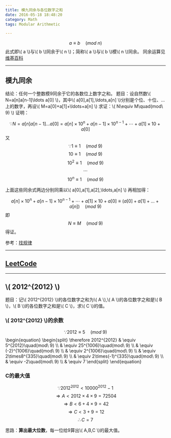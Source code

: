 ```yaml
---
title: 模九同余与各位数字之和
date: 2016-05-18 18:48:20
category: Math
tags: Modular Arithmetic

---
```


$$ a\equiv b\quad(mod\ n) $$
此式即\\( a \\)与\\( b \\)同余于\\( n \\)；简称\\( a \\)与\\( b \\)模\\( n \\)同余。
同余运算见[维基百科](https://en.wikipedia.org/wiki/Modular_arithmetic)

---

## 模九同余

结论：任何一个整数模9同余于它的各数位上数字之和。
题目：设自然数\\( N=a[n]a[n-1]\ldots a[0] \\)，其中\\( a[0],a[1],\ldots,a[n] \\)分别是个位、十位、…上的数字，再设\\( M=a[0]+a[1]+\ldots+a[n] \\)
求证：\\( N\equiv M\quad(mod\ 9) \\)
证明：

$$ \because N=a[n]a[n-1]…a[0]=a[n]\times10^n+a[n-1]\times10^{n-1}+\cdots+a[1]\times10+a[0] $$
又
$$ \because 1\equiv 1\quad(mod\ 9) $$
$$ 10\equiv 1\quad(mod\ 9) $$
$$ 10^2\equiv 1\quad(mod\ 9) $$
$$ \cdots $$
$$ 10^n\equiv 1\quad(mod\ 9) $$

上面这些同余式两边分别同乘以\\( a[0],a[1],a[2],\ldots,a[n] \\)
再相加得：

$$ a[n]\times10^n+a[n-1]\times10^{n-1}+\cdots+a[1]\times10+a[0]\equiv (a[0]+a[1]+…+a[n])\quad(mod\ 9) $$
即 
$$ N\equiv M\quad(mod\ 9) $$
得证。

参考：[找规律](http://www.cnblogs.com/Rinyo/archive/2012/12/20/2826755.html)

---

## [LeetCode](https://github.com/applefishsky009/LeetCode/blob/master/258%20-%20Add%20Digits/258%20-%20Add%20Digits.cpp)

---

## \\( 2012^{2012} \\)

题目：记\\( 2012^{2012} \\)的各位数字之和为\\( A \\),\\( A \\)的各位数字之和是\\( B \\)，\\( B \\)的各位数字之和是\\( C \\)，求\\( C \\)的值。

### \\( 2012^{2012} \\)的余数
$$ \because 2012 \equiv 5\quad(mod\ 9) $$
\begin{equation}
\begin{split}
\therefore 2012^{2012} & \equiv 5^{2012}\quad(mod\ 9) \\\\
& \equiv 25^{1006}\quad(mod\ 9) \\\\
& \equiv (-2)^{1006}\quad(mod\ 9) \\\\
& \equiv 2^{1006}\quad(mod\ 9) \\\\
& \equiv 2\times8^{335}\quad(mod\ 9) \\\\
& \equiv 2\times(-1)^{335}\quad(mod\ 9) \\\\
& \equiv -2\quad(mod\ 9) \\\\
& \equiv 7
\end{split}
\end{equation}

### C的最大值
$$ \because 2012^{2012}<10000^{2012}-1 $$
$$ \Rightarrow A<2012\times4\times9=72504 $$
$$ \Rightarrow B<6+4\times9=42 $$
$$ \Rightarrow C<3+9=12 $$
$$ \therefore C=7 $$

思路：**算出最大位数**，每一位给9算出\\( A,B,C \\)的最大值。



